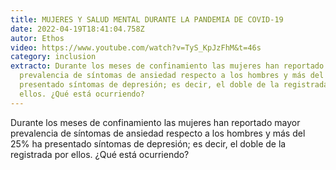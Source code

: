 ```yaml
---
title: MUJERES Y SALUD MENTAL DURANTE LA PANDEMIA DE COVID-19
date: 2022-04-19T18:41:04.758Z
autor: Ethos
video: https://www.youtube.com/watch?v=TyS_KpJzFhM&t=46s
category: inclusion
extracto: Durante los meses de confinamiento las mujeres han reportado mayor
  prevalencia de síntomas de ansiedad respecto a los hombres y más del 25% ha
  presentado síntomas de depresión; es decir, el doble de la registrada por
  ellos. ¿Qué está ocurriendo?
---
```

Durante los meses de confinamiento las mujeres han reportado mayor prevalencia de síntomas de ansiedad respecto a los hombres y más del 25% ha presentado síntomas de depresión; es decir, el doble de la registrada por ellos. ¿Qué está ocurriendo?